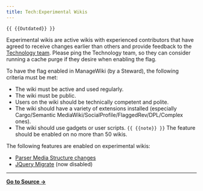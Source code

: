 ```yaml
---
title: Tech:Experimental Wikis
---
```


`{{ {{Outdated}} }}`

Experimental wikis are active wikis with experienced contributors that have agreed to receive changes earlier than others and provide feedback to the [Technology team](/tech-docs/techvolunteers). Please ping the Technology team, so they can consider running a cache purge if they desire when enabling the flag.

To have the flag enabled in ManageWiki (by a Steward), the following criteria must be met:
* The wiki must be active and used regularly.
* The wiki must be public.
* Users on the wiki should be technically competent and polite.
* The wiki should have a variety of extensions installed (especially Cargo/Semantic MediaWiki/SocialProfile/FlaggedRev/DPL/Complex ones).
* The wiki should use gadgets or user scripts.
 `{{ {{note}} }}` The feature should be enabled on no more than 50 wikis.

The following features are enabled on experimental wikis:
* [Parser Media Structure changes](https://www.mediawiki.org/wiki/Parsing/Media_structure)
* [JQuery Migrate](https://github.com/jquery/jquery-migrate) (now disabled)

----
**[Go to Source &rarr;](https://meta.miraheze.org/wiki/Tech:Experimental_Wikis)**
